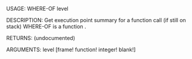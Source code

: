 USAGE:
     WHERE-OF level 

DESCRIPTION:
     Get execution point summary for a function call (if still on stack)
     WHERE-OF is a function .

RETURNS:
    (undocumented)

ARGUMENTS:
    level [frame! function! integer! blank!]
